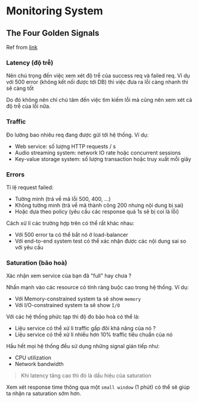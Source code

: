 # Monitoring System

## The Four Golden Signals

Ref from [link](https://sre.google/sre-book/monitoring-distributed-systems/#xref_monitoring_golden-signals)

### Latency (độ trễ)

Nên chú trọng đến việc xem xét độ trễ của success req và failed req. Ví dụ với 500 error (không kết nối được tới DB) thì việc đưa ra lỗi càng nhanh thì sẽ càng tốt

Do đó không nên chỉ chú tâm đến việc tìm kiếm lỗi mà cũng nên xem xét cả độ trễ của lỗi nữa.

### Traffic

Đo lường bao nhiêu req đang được gửi tới hệ thống. Ví dụ:
- Web service: số lượng HTTP requests / s
- Audio streaming system: network IO rate hoặc concurrent sessions
- Key-value storage system: số lượng transaction hoặc truy xuất mỗi giây

### Errors

Tỉ lệ request failed:
- Tường mình (trả về mã lỗi 500, 400, ...)
- Không tường minh (trả về mã thành công 200 nhưng nội dung bị sai)
- Hoặc dựa theo policy (yêu cầu các response quá 1s sẽ bị coi là lỗi)

Cách xử lí các trường hợp trên có thể rất khác nhau:
- Với 500 error ta có thể bắt nó ở load-balancer
- Với end-to-end system test có thể xác nhận được các nội dung sai so với yêu cầu

### Saturation (bão hoà)

Xác nhận xem service của bạn đã "full" hay chưa ?

Nhấn mạnh vào các resource có tính ràng buộc cao trong hệ thống. Ví dụ:
- Với Memory-constrained system ta sẽ show `memory`
- Với I/O-constrained system ta sẽ show `I/O`

Với các hệ thống phức tạp thì độ đo bão hoà có thể là:
- Liệu service có thể xử lí traffic gấp đôi khả năng của nó ?
- Liệu service có thể xử lí nhiều hơn 10% traffic tiêu chuẩn của nó

Hầu hết mọi hệ thống đều sử dụng những signal gián tiếp như:
- CPU utilization
- Network bandwidth

> Khi latency tăng cao thì đó là dấu hiệu của saturation

Xem xét response time thông qua một `small window` (1 phút) có thể sẽ giúp ta nhận ra saturation sớm hơn.
